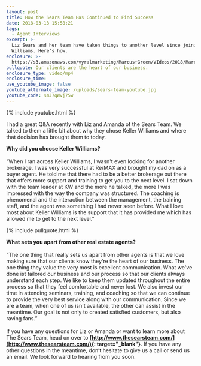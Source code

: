 ```yaml
---
layout: post
title: How the Sears Team Has Continued to Find Success
date: 2018-03-13 15:58:21
tags:
  - Agent Interviews
excerpt: >-
  Liz Sears and her team have taken things to another level since joining Keller
  Williams. Here’s how.
enclosure: >-
  https://s3.amazonaws.com/vyralmarketing/Marcus+Green/VIdeos/2018/March/Northern+Utah+Real+Estate+Coaching-+How+the+Sears+Team+Has+Continued+to+Find+Success.mp4
pullquote: Our clients are the heart of our business.
enclosure_type: video/mp4
enclosure_time:
use_youtube_image: false
youtube_alternate_image: /uploads/sears-team-youtube.jpg
youtube_code: smJ7qWvj75w
---
```


{% include youtube.html %}

I had a great Q&A recently with Liz and Amanda of the Sears Team. We talked to them a little bit about why they chose Keller Williams and where that decision has brought them to today.

**Why did you choose Keller Williams?**<br><br>“When I ran across Keller Williams, I wasn't even looking for another brokerage. I was very successful at Re/MAX and brought my dad on as a buyer agent. He told me that there had to be a better brokerage out there that offers more support and training to get you to the next level. I sat down with the team leader at KW and the more he talked, the more I was impressed with the way the company was structured. The coaching is phenomenal and the interaction between the management, the training staff, and the agent was something I had never seen before. What I love most about Keller Williams is the support that it has provided me which has allowed me to get to the next level.”

{% include pullquote.html %}

**What sets you apart from other real estate agents?**<br><br>“The one thing that really sets us apart from other agents is that we love making sure that our clients know they're the heart of our business. The one thing they value the very most is excellent communication. What we've done ist tailored our business and our process so that our clients always understand each step. We like to keep them updated throughout the entire process so that they feel comfortable and never lost. We also invest our time in attending seminars, training, and coaching so that we can continue to provide the very best service along with our communication. Since we are a team, when one of us isn't available, the other can assist in the meantime. Our goal is not only to created satisfied customers, but also raving fans.”<br><br>If you have any questions for Liz or Amanda or want to learn more about The Sears Team, head on over to **[http://www.thesearsteam.com/](http://www.thesearsteam.com/){: target="_blank"}**. If you have any other questions in the meantime, don’t hesitate to give us a call or send us an email. We look forward to hearing from you soon.
